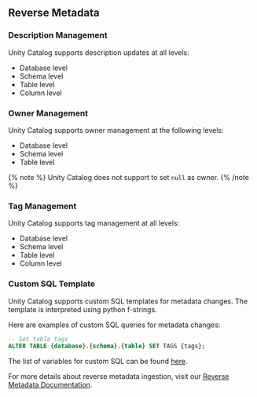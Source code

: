 ## Reverse Metadata

### Description Management

Unity Catalog supports description updates at all levels:
- Database level
- Schema level
- Table level
- Column level

### Owner Management

Unity Catalog supports owner management at the following levels:
- Database level
- Schema level
- Table level

{% note %}
Unity Catalog does not support to set `null` as owner.
{% /note %}

### Tag Management

Unity Catalog supports tag management at all levels:
- Database level
- Schema level
- Table level
- Column level

### Custom SQL Template

Unity Catalog supports custom SQL templates for metadata changes. The template is interpreted using python f-strings.

Here are examples of custom SQL queries for metadata changes:

```sql
-- Set table tags
ALTER TABLE {database}.{schema}.{table} SET TAGS {tags};
```

The list of variables for custom SQL can be found [here](/connectors/ingestion/workflows/reverse-metadata#custom-sql-template).

For more details about reverse metadata ingestion, visit our [Reverse Metadata Documentation](/connectors/ingestion/workflows/reverse-metadata).
